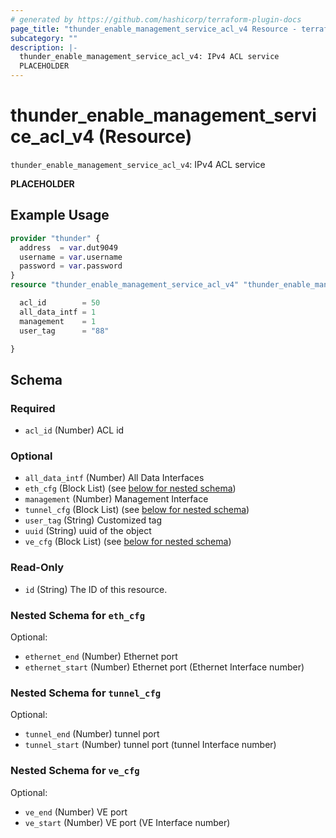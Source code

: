 ```yaml
---
# generated by https://github.com/hashicorp/terraform-plugin-docs
page_title: "thunder_enable_management_service_acl_v4 Resource - terraform-provider-thunder"
subcategory: ""
description: |-
  thunder_enable_management_service_acl_v4: IPv4 ACL service
  PLACEHOLDER
---
```


# thunder_enable_management_service_acl_v4 (Resource)

`thunder_enable_management_service_acl_v4`: IPv4 ACL service

__PLACEHOLDER__

## Example Usage

```terraform
provider "thunder" {
  address  = var.dut9049
  username = var.username
  password = var.password
}
resource "thunder_enable_management_service_acl_v4" "thunder_enable_management_service_acl_v4" {

  acl_id        = 50
  all_data_intf = 1
  management    = 1
  user_tag      = "88"

}
```

<!-- schema generated by tfplugindocs -->
## Schema

### Required

- `acl_id` (Number) ACL id

### Optional

- `all_data_intf` (Number) All Data Interfaces
- `eth_cfg` (Block List) (see [below for nested schema](#nestedblock--eth_cfg))
- `management` (Number) Management Interface
- `tunnel_cfg` (Block List) (see [below for nested schema](#nestedblock--tunnel_cfg))
- `user_tag` (String) Customized tag
- `uuid` (String) uuid of the object
- `ve_cfg` (Block List) (see [below for nested schema](#nestedblock--ve_cfg))

### Read-Only

- `id` (String) The ID of this resource.

<a id="nestedblock--eth_cfg"></a>
### Nested Schema for `eth_cfg`

Optional:

- `ethernet_end` (Number) Ethernet port
- `ethernet_start` (Number) Ethernet port (Ethernet Interface number)


<a id="nestedblock--tunnel_cfg"></a>
### Nested Schema for `tunnel_cfg`

Optional:

- `tunnel_end` (Number) tunnel port
- `tunnel_start` (Number) tunnel port (tunnel Interface number)


<a id="nestedblock--ve_cfg"></a>
### Nested Schema for `ve_cfg`

Optional:

- `ve_end` (Number) VE port
- `ve_start` (Number) VE port (VE Interface number)


